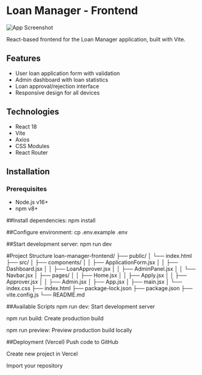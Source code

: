 # Loan Manager - Frontend

![App Screenshot](/screenshots/frontend.png)

React-based frontend for the Loan Manager application, built with Vite.

## Features

- User loan application form with validation
- Admin dashboard with loan statistics
- Loan approval/rejection interface
- Responsive design for all devices

## Technologies

- React 18
- Vite
- Axios
- CSS Modules
- React Router

## Installation

### Prerequisites
- Node.js v16+
- npm v8+


##Install dependencies:
npm install

##Configure environment:
cp .env.example .env

##Start development server:
npm run dev

#Project Structure
loan-manager-frontend/
├── public/
│   └── index.html
├── src/
│   ├── components/
│   │   ├── ApplicationForm.jsx
│   │   ├── Dashboard.jsx
│   │   ├── LoanApprover.jsx
│   │   ├── AdminPanel.jsx
│   │   └── Navbar.jsx
│   ├── pages/
│   │   ├── Home.jsx
│   │   ├── Apply.jsx
│   │   ├── Approver.jsx
│   │   ├── Admin.jsx
│   ├── App.jsx
│   ├── main.jsx
│   └── index.css
├── index.html
├── package-lock.json
├── package.json
├── vite.config.js
└── README.md


##Available Scripts
npm run dev: Start development server

npm run build: Create production build

npm run preview: Preview production build locally

##Deployment (Vercel)
Push code to GitHub

Create new project in Vercel

Import your repository
